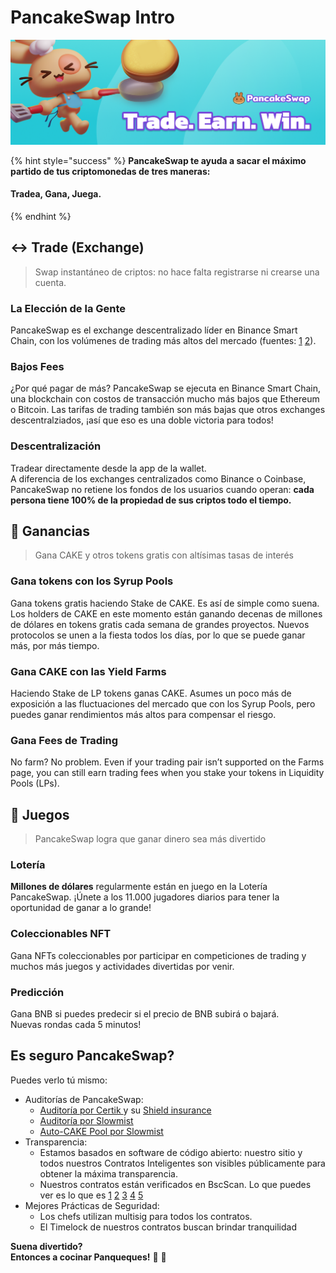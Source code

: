 # PancakeSwap Intro

![](.gitbook/assets/masthead-twitter-3-%20%281%29%20%281%29.png)

{% hint style="success" %}
**PancakeSwap te ayuda a sacar el máximo partido de tus criptomonedas de tres maneras:**

#### Tradea, Gana, Juega.
{% endhint %}

## ↔️ Trade \(Exchange\)

> Swap instantáneo de criptos: no hace falta registrarse ni crearse una cuenta.

### La Elección de la Gente

PancakeSwap es el exchange descentralizado líder en Binance Smart Chain, con los volúmenes de trading más altos del mercado \(fuentes: [1](https://www.coingecko.com/en/exchanges/decentralized) [2](https://coinmarketcap.com/rankings/exchanges/dex/)\).

### Bajos Fees

¿Por qué pagar de más? PancakeSwap se ejecuta en Binance Smart Chain, una blockchain con costos de transacción mucho más bajos que Ethereum o Bitcoin. Las tarifas de trading también son más bajas que otros exchanges descentralziados, ¡así que eso es una doble victoria para todos!

### Descentralización

Tradear directamente desde la app de la wallet.  
A diferencia de los exchanges centralizados como Binance o Coinbase, PancakeSwap no retiene los fondos de los usuarios cuando operan: **cada persona tiene 100% de la propiedad de sus criptos todo el tiempo.**

## 💸 Ganancias

> Gana CAKE y otros tokens gratis con altísimas tasas de interés

### Gana tokens con los Syrup Pools

Gana tokens gratis haciendo Stake de CAKE. Es así de simple como suena.  
Los holders de CAKE en este momento están ganando decenas de millones de dólares en tokens gratis cada semana de grandes proyectos. Nuevos protocolos se unen a la fiesta todos los días, por lo que se puede ganar más, por más tiempo.

### Gana CAKE con las Yield Farms

Haciendo Stake de LP tokens ganas CAKE. Asumes un poco más de exposición a las fluctuaciones del mercado que con los Syrup Pools, pero puedes ganar rendimientos más altos para compensar el riesgo.

### Gana Fees de Trading

No farm? No problem. Even if your trading pair isn’t supported on the Farms page, you can still earn trading fees when you stake your tokens in Liquidity Pools \(LPs\).

## 🎲 Juegos

> PancakeSwap logra que ganar dinero sea más divertido

### Lotería

**Millones de dólares** regularmente están en juego en la Lotería PancakeSwap. ¡Únete a los 11.000 jugadores diarios para tener la oportunidad de ganar a lo grande!

### Coleccionables NFT

Gana NFTs coleccionables por participar en competiciones de trading y muchos más juegos y actividades divertidas por venir.

### Predicción

Gana BNB si puedes predecir si el precio de BNB subirá o bajará.  
Nuevas rondas cada 5 minutos!

## Es seguro PancakeSwap?

Puedes verlo tú mismo:

* Auditorías de PancakeSwap: 
  * [Auditoría por Certik ](https://github.com/slowmist/Knowledge-Base/blob/master/open-report/Smart%20Contract%20Security%20Audit%20Report%20%20-%20PancakeSwap.pdf)y su [Shield insurance](https://shield.certik.foundation/)
  * [Auditoría por Slowmist ](https://github.com/slowmist/Knowledge-Base/blob/master/open-report/Smart%20Contract%20Security%20Audit%20Report%20%20-%20PancakeSwap.pdf)
  * [Auto-CAKE Pool por Slowmist](https://github.com/slowmist/Knowledge-Base/blob/master/open-report/Smart%20Contract%20Security%20Audit%20Report%20-%20CakeVault.pdf)
* Transparencia:
  * Estamos basados en software de código abierto: nuestro sitio y todos nuestros Contratos Inteligentes son visibles públicamente para obtener la máxima transparencia.
  * Nuestros contratos están verificados en BscScan. Lo que puedes ver es lo que es [1](https://bscscan.com/address/0x10ED43C718714eb63d5aA57B78B54704E256024E) [2](https://bscscan.com/address/0x73feaa1ee314f8c655e354234017be2193c9e24e#code) [3](https://bscscan.com/address/0xbcfccbde45ce874adcb698cc183debcf17952812) [4](https://bscscan.com/address/0x1b96b92314c44b159149f7e0303511fb2fc4774f#code) [5](https://bscscan.com/address/0x92E8CeB7eAeD69fB6E4d9dA43F605D2610214E68) 
* Mejores Prácticas de Seguridad:
  * Los chefs utilizan multisig para todos los contratos.
  * El Timelock de nuestros contratos buscan brindar tranquilidad

**Suena divertido?  
Entonces a cocinar Panqueques!** 🐰 🥞

